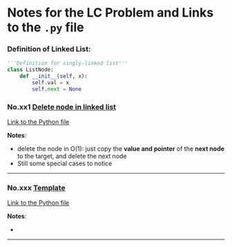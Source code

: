 # Notes for the LC Problem and Links to the `.py` file

### Definition of Linked List:

``` python
'''Definition for singly-linked list'''
class ListNode:
    def __init__(self, x):
        self.val = x
        self.next = None
```


### No.xx1 [Delete node in linked list](.)

[Link to the Python file](./code/xx1_deleteNodeLL.py)

**Notes**: 

* delete the node in O(1): just copy the **value and pointer** of the **next node** to the target, and delete the next node
* Still some special cases to notice

---

### No.xxx [Template](.)

[Link to the Python file](.)

**Notes**: 

* 

---